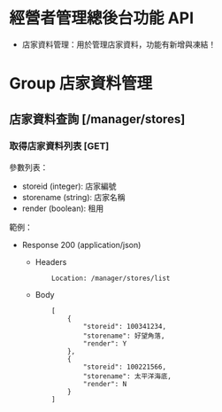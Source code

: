 # 經營者管理總後台功能 API
+ 店家資料管理：用於管理店家資料，功能有新增與凍結！

# Group 店家資料管理

## 店家資料查詢 [/manager/stores]

### 取得店家資料列表 [GET]
參數列表：
+ storeid (integer): 店家編號
+ storename (string): 店家名稱
+ render (boolean): 租用

範例：
+ Response 200 (application/json)

  + Headers

            Location: /manager/stores/list

  + Body

            [
                {
                    "storeid": 100341234,
                    "storename": 好望角落,
                    "render": Y
                },
                {
                    "storeid": 100221566,
                    "storename": 太平洋海底,
                    "render": N
                }
            ]
